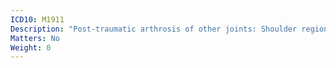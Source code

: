```yaml
---
ICD10: M1911
Description: "Post-traumatic arthrosis of other joints: Shoulder region"
Matters: No
Weight: 0
---
```

